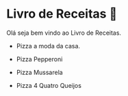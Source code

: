 # Livro de Receitas :cake:

Olá seja bem vindo ao Livro de Receitas.

- Pizza a moda da casa.

- Pizza Pepperoni
- Pizza Mussarela

- Pizza 4 Quatro Queijos
